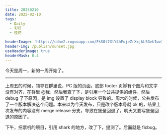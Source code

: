 ```yaml
---
title: 20250210
date: 2025-02-10
tags:
  - Daily
  - 彩虹
  - 桂花

headerImage: 'https://cdnv2.ruguoapp.com/FkS0t7XtY4hFujeZrXxjkLSGvhIwv3.jpg'
header-img: /publish/sunset.jpg
useHeaderImage: true
headerMask: 0.4
---
```


今天是周一，新的一周开始了。

---

上周五的时候，领导在群里说，PC 版的页面，底部 footer 页脚有个图片和文字没有对齐，在群里 @我，然后我查了下，是引用一个公共提供的组件，然后 debug 了下原因，是 img 设置了 display  block 导致的。周六的时候，公共发布了一个版本解决这个问题。本来以为今天发布，只是改个版本号就 ok 的，结果上次发布的内容没有 merge release 分支，导致在堡垒回退了。明天又要写堡垒回退的原因了。  

下午，把票机的项目，引用 shark 的地方，改了下，提测了。后面就是 fixbug。

